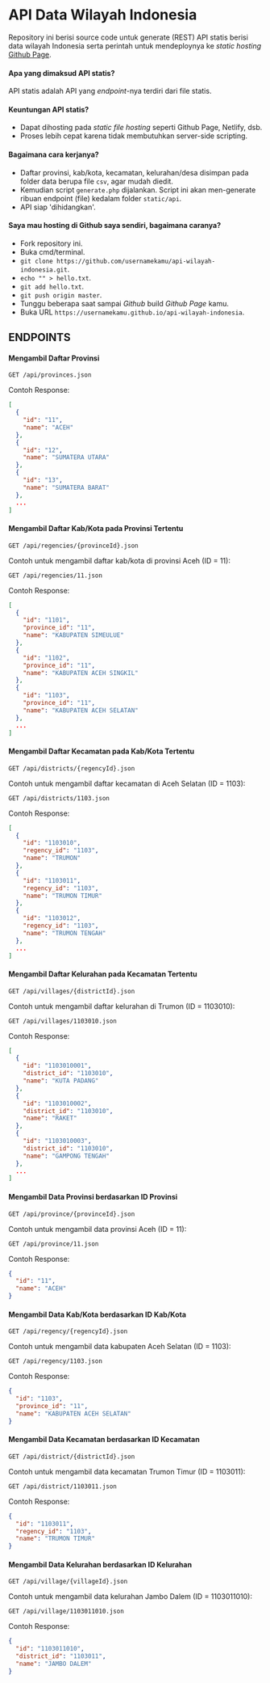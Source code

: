 API Data Wilayah Indonesia
==========================

Repository ini berisi source code untuk generate (REST) API statis berisi data wilayah Indonesia
serta perintah untuk mendeploynya ke _static hosting_ [Github Page](https://pages.github.com/).

#### Apa yang dimaksud API statis? 

API statis adalah API yang _endpoint_-nya terdiri dari file statis.

#### Keuntungan API statis?

* Dapat dihosting pada _static file hosting_ seperti Github Page, Netlify, dsb.
* Proses lebih cepat karena tidak membutuhkan server-side scripting.

#### Bagaimana cara kerjanya?

* Daftar provinsi, kab/kota, kecamatan, kelurahan/desa disimpan pada folder data berupa file `csv`, agar mudah diedit.
* Kemudian script `generate.php` dijalankan. Script ini akan men-generate ribuan endpoint (file) kedalam folder `static/api`.
* API siap 'dihidangkan'.

#### Saya mau hosting di Github saya sendiri, bagaimana caranya?

* Fork repository ini. 
* Buka cmd/terminal.
* `git clone https://github.com/usernamekamu/api-wilayah-indonesia.git`.
* `echo "" > hello.txt`.
* `git add hello.txt`.
* `git push origin master`.
* Tunggu beberapa saat sampai _Github_ build _Github Page_ kamu.
* Buka URL `https://usernamekamu.github.io/api-wilayah-indonesia`.

## ENDPOINTS

#### Mengambil Daftar Provinsi

```
GET /api/provinces.json
```

Contoh Response:

```json
[
  {
    "id": "11",
    "name": "ACEH"
  },
  {
    "id": "12",
    "name": "SUMATERA UTARA"
  },
  {
    "id": "13",
    "name": "SUMATERA BARAT"
  },
  ...
]
```

#### Mengambil Daftar Kab/Kota pada Provinsi Tertentu

```
GET /api/regencies/{provinceId}.json
```

Contoh untuk mengambil daftar kab/kota di provinsi Aceh (ID = 11):

```
GET /api/regencies/11.json
```

Contoh Response:

```json
[
  {
    "id": "1101",
    "province_id": "11",
    "name": "KABUPATEN SIMEULUE"
  },
  {
    "id": "1102",
    "province_id": "11",
    "name": "KABUPATEN ACEH SINGKIL"
  },
  {
    "id": "1103",
    "province_id": "11",
    "name": "KABUPATEN ACEH SELATAN"
  },
  ...
]
```

#### Mengambil Daftar Kecamatan pada Kab/Kota Tertentu

```
GET /api/districts/{regencyId}.json
```

Contoh untuk mengambil daftar kecamatan di Aceh Selatan (ID = 1103):

```
GET /api/districts/1103.json
```

Contoh Response:

```json
[
  {
    "id": "1103010",
    "regency_id": "1103",
    "name": "TRUMON"
  },
  {
    "id": "1103011",
    "regency_id": "1103",
    "name": "TRUMON TIMUR"
  },
  {
    "id": "1103012",
    "regency_id": "1103",
    "name": "TRUMON TENGAH"
  },
  ...
]
```

#### Mengambil Daftar Kelurahan pada Kecamatan Tertentu

```
GET /api/villages/{districtId}.json
```

Contoh untuk mengambil daftar kelurahan di Trumon (ID = 1103010):

```
GET /api/villages/1103010.json
```

Contoh Response:

```json
[
  {
    "id": "1103010001",
    "district_id": "1103010",
    "name": "KUTA PADANG"
  },
  {
    "id": "1103010002",
    "district_id": "1103010",
    "name": "RAKET"
  },
  {
    "id": "1103010003",
    "district_id": "1103010",
    "name": "GAMPONG TENGAH"
  },
  ...
]
```

#### Mengambil Data Provinsi berdasarkan ID Provinsi

```
GET /api/province/{provinceId}.json
```

Contoh untuk mengambil data provinsi Aceh (ID = 11):

```
GET /api/province/11.json
```

Contoh Response:

```json
{
  "id": "11",
  "name": "ACEH"
}
```

#### Mengambil Data Kab/Kota berdasarkan ID Kab/Kota

```
GET /api/regency/{regencyId}.json
```

Contoh untuk mengambil data kabupaten Aceh Selatan (ID = 1103):

```
GET /api/regency/1103.json
```

Contoh Response:

```json
{
  "id": "1103",
  "province_id": "11",
  "name": "KABUPATEN ACEH SELATAN"
}
```

#### Mengambil Data Kecamatan berdasarkan ID Kecamatan

```
GET /api/district/{districtId}.json
```

Contoh untuk mengambil data kecamatan Trumon Timur (ID = 1103011):

```
GET /api/district/1103011.json
```

Contoh Response:

```json
{
  "id": "1103011",
  "regency_id": "1103",
  "name": "TRUMON TIMUR"
}
```

#### Mengambil Data Kelurahan berdasarkan ID Kelurahan

```
GET /api/village/{villageId}.json
```

Contoh untuk mengambil data kelurahan Jambo Dalem (ID = 1103011010):

```
GET /api/village/1103011010.json
```

Contoh Response:

```json
{
  "id": "1103011010",
  "district_id": "1103011",
  "name": "JAMBO DALEM"
}
```

